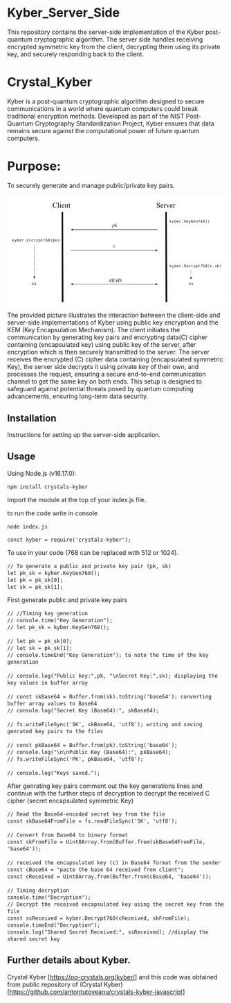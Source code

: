 # Kyber_Server_Side
This repository contains the server-side implementation of the Kyber post-quantum cryptographic algorithm. The server side handles receiving encrypted symmetric key from the client, decrypting them using its private key, and securely responding back to the client.

# Crystal_Kyber

Kyber is a post-quantum cryptographic algorithm designed to secure communications in a world where quantum computers could break traditional encryption methods. Developed as part of the NIST Post-Quantum Cryptography Standardization Project, Kyber ensures that data remains secure against the computational power of future quantum computers.


# Purpose:
To securely generate and manage public/private key pairs.

![Client-Server Interaction](Kyber.png)

The provided picture illustrates the interaction between the client-side and server-side implementations of Kyber using public key encryption and the KEM (Key Encapsulation Mechanism). The client initiates the communication by generating key pairs and encrypting data(C) cipher containing (encapsulated key) using public key of the server, after encryption which is then securely transmitted to the server. The server receives the encrypted (C) cipher data containing (encapsulated symmetric Key), the server side decrypts it using private key of their own, and processes the request, ensuring a secure end-to-end communication channel to get the same key on both ends. This setup is designed to safeguard against potential threats posed by quantum computing advancements, ensuring long-term data security.

## Installation
Instructions for setting up the server-side application.

## Usage
Using Node.js (v16.17.0):
```
npm install crystals-kyber
```
Import the module at the top of your index.js file.

to run the code write in console 
```
node index.js
```

```
const kyber = require('crystals-kyber');
```
To use in your code (768 can be replaced with 512 or 1024).
```
// To generate a public and private key pair (pk, sk)
let pk_sk = kyber.KeyGen768();
let pk = pk_sk[0];
let sk = pk_sk[1];
```

First generate public and private key pairs 
```
// //Timing key generation
// console.time("Key Generation");
// let pk_sk = kyber.KeyGen768();

// let pk = pk_sk[0];
// let sk = pk_sk[1];
// console.timeEnd("Key Generation"); to note the time of the key generation

// console.log("Public key:",pk, "\nSecret Key:",sk); displaying the key values in buffer array

// const skBase64 = Buffer.from(sk).toString('base64'); converting buffer array values to Base64
// console.log("Secret Key (Base64):", skBase64);

// fs.writeFileSync('SK', skBase64, 'utf8'); writing and saving genrated key pairs to the files

// const pkBase64 = Buffer.from(pk).toString('base64');
// console.log("\n\nPublic Key (Base64):", pkBase64);
// fs.writeFileSync('PK', pkBase64, 'utf8');

// console.log("Keys saved.");
```
After genrating key pairs comment out the key generations lines and continue with the further steps of decryption to decrypt the received C cipher (secret encapsulated symmetric Key)

```
// Read the Base64-encoded secret key from the file
const skBase64FromFile = fs.readFileSync('SK', 'utf8');

// Convert from Base64 to binary format
const skFromFile = Uint8Array.from(Buffer.from(skBase64FromFile, 'base64'));

// received the encapsulated key (c) in Base64 format from the sender
const cBase64 = "paste the base 64 received from client";
const cReceived = Uint8Array.from(Buffer.from(cBase64, 'base64'));

// Timing decryption
console.time("Decryption");
// Decrypt the received encapsulated key using the secret key from the file
const ssReceived = kyber.Decrypt768(cReceived, skFromFile);
console.timeEnd("Decryption");
console.log("Shared Secret Received:", ssReceived); //display the shared secret key
```
## Further details about Kyber.
Crystal Kyber [https://pq-crystals.org/kyber/]
and this code was obtained from public repository of (Crystal Kyber) [https://github.com/antontutoveanu/crystals-kyber-javascript] 
